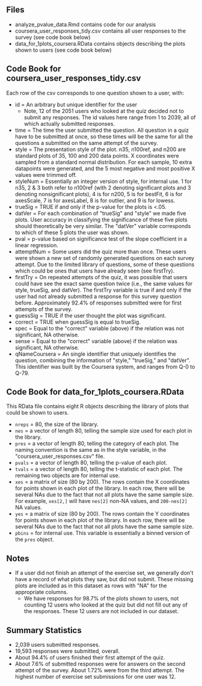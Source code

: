Files
----------------
* analyze_pvalue_data.Rmd contains code for our analysis
* coursera_user_responses_tidy.csv contains all user responses to the survey (see code book below)
* data_for_1plots_coursera.RData contains objects describing the plots shown to users (see code book below)


Code Book for coursera_user_responses_tidy.csv
----------------

Each row of the csv corresponds to one question shown to a user, with:

* id = An arbitrary but unique identifier for the user
	* Note, 12 of the 2051 users who looked at the quiz decided not to submit any responses. The id values here range from 1 to 2039, all of which actually submitted responses.
* time = The time the user submitted the question. All question in a quiz have to be submitted at once, so these times will be the same for all the questions a submitted on the same attempt of the survey.
* style = The presentation style of the plot. n35, n100ref, and n200 are standard plots of 35, 100 and 200 data points. X coordinates were sampled from a standard normal distribution. For each sample, 10 extra datapoints were generated, and the 5 most negative and most positive X values were trimmed off.
* styleNum = Essentially an integer version of style, for internal use. 1 for n35, 2 & 3 both refer to n100ref (with 2 denoting significant plots and 3 denoting nonsignificant plots), 4 is for n200, 5 is for bestFit, 6 is for axesScale, 7 is for axesLabel, 8 is for outlier, and 9 is for lowess.
* trueSig = TRUE if and only if the p-value for the plots is <.05.
* datVer = For each combination of "trueSig" and "style" we made five plots. User accuracy in classifying the significance of these five plots should theoretically be very similar. The "datVer" variable corresponds to which of these 5 plots the user was shown.
* pval = p-value based on significance test of the slope coefficient in a linear regression.
* attemptNum = Some users did the quiz more than once. These users were shown a new set of randomly generated questions on each survey attempt. Due to the limited library of questions, some of these questions which could be ones that users have already seen (see firstTry). 
* firstTry = On repeated attempts of the quiz, it was possible that users could have see the exact same question twice (i.e., the same values for style, trueSig, and datVer). The firstTry variable is true if and only if the user had not already submitted a response for this survey question before. Approximately 92.4% of responses submitted were for first attempts of the survey.
* guessSig = TRUE if the user thought the plot was significant.
* correct  = TRUE when guessSig is equal to trueSig.
* spec = Equal to the "correct" variable (above) if the relation was not significant, NA otherwise.
* sense = Equal to the "correct" variable (above) if the relation was significant, NA otherwise.
* qNameCoursera = An single identifier that uniquely identifies the question, combining the information of "style," "trueSig," and "datVer". This identifier was built by the Coursera system, and ranges from Q-0 to Q-79.


Code Book for data_for_1plots_coursera.RData
----------------
This RData file contains eight R objects describing the library of plots that could be shown to users.

* `nreps` = 80, the size of the library.
* `nes` = a vector of length 80, telling the sample size used for each plot in the library.
* `pres` = a vector of length 80, telling the category of each plot. The naming convention is the same as in the style variable, in the "coursera_user_responses.csv" file.
* `pvals` = a vector of length 80, telling the p-value of each plot.
* `tvals` = a vector of length 80, telling the t-statistic of each plot.
The remaining two objects are for internal use.
* `xes` = a matrix of size (80 by 200). The rows contain the X coordinates for points shown in each plot of the library. In each row, there will be several NAs due to the fact that not all plots have the same sample size. For example, `xes[2,]` will have `nes[2]` non-NA values, and `200-nes[2]` NA values.
* `yes` = a matrix of size (80 by 200). The rows contain the Y coordinates for points shown in each plot of the library. In each row, there will be several NAs due to the fact that not all plots have the same sample size.
* `pbins` = for internal use. This variable is essentially a binned version of the `pres` object.


Notes
----------------
* If a user did not finish an attempt of the exercise set, we generally don't have a record of what plots they saw, but did not submit. These missing plots are included as in this dataset as rows with "NA" for the appropriate columns.
	* We have responses for 98.7% of the plots shown to users, not counting 12 users who looked at the quiz but did not fill out any of the responses. These 12 users are not included in our dataset.



Summary Statistics
----------------
* 2,039 users submitted responses.
* 19,593 responses were submitted, overall.
* About 94.4% of users finished their first attempt of the quiz.
* About 7.6% of submitted responses were for answers on the second attempt of the survey. About 1.72% were from the third attempt. The highest number of exercise set submissions for one user was 12.
